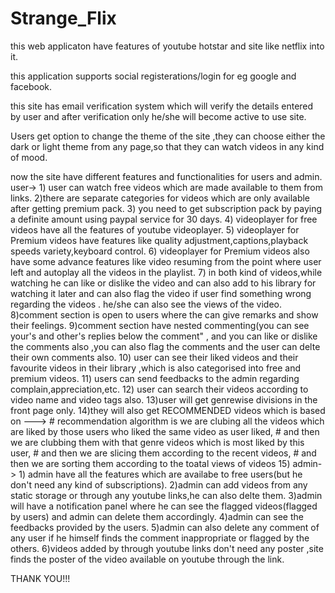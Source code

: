 # Strange_Flix

this web applicaton have features of youtube hotstar and site like netflix into it.

this application supports social registerations/login for eg google and facebook.

this site has email verification system which will verify the details entered by user and after verification only he/she will become active to use site.

Users get option to change the theme of the site ,they can choose either the dark or light theme from any page,so that they can watch videos in any kind of mood.

now the site have different features and functionalities for users and admin.
  user->
    1) user can watch free videos which are made available to them from links.
    2)there are separate categories for videos which are only available after getting premium pack.
    3) you need to get subscription pack by paying a definite amount using paypal service for 30 days.
    4) videoplayer for free videos have all the features of youtube videoplayer.
    5) videoplayer for Premium videos have features like quality adjustment,captions,playback speeds variety,keyboard control.
    6) videoplayer for Premium videos also have some advance features like video resuming from the point where user left and autoplay all the videos in the playlist.
    7) in both kind of videos,while watching he can like or dislike the video and can also add to his library for watching it later and can also flag the video if user find              something wrong regarding the videos . he/she can also see the views of the video.
    8)comment section is open to users where the can give remarks and show their feelings.
    9)comment section have nested commenting(you can see your's and other's replies below the comment" ,  and you can like or dislike the comments also ,you can also flag the           comments and the user can delte their own comments also.
    10) user can see their liked videos and their favourite videos in their library ,which is also categorised into free and premium videos.
    11) users can send feedbacks to the admin regarding complain,appreciation,etc.
    12) user can search their videos according to video name and video tags also.
    13)user will get genrewise divisions in the front page only.
    14)they will also get RECOMMENDED videos which is based on --->
        # recommendation algorithm is we are clubing all the videos which are liked by those users who liked the same video as user liked,
        # and then we are clubbing them with that genre videos which is most liked by  this user,
        # and then we are slicing them according to the recent videos,
        # and then we are sorting them according to the toatal views of videos
    15)
  admin->
    1) admin have all the features which are availabe to free users(but he don't need any kind of subscriptions).
    2)admin can add videos from any static storage or through any youtube links,he can also delte them.
    3)admin will have a notification panel where he can see the flagged videos(flagged by users) and admin can delete them accordingly.
    4)admin can see the feedbacks provided by the users.
    5)admin can also delete any comment of any user if he himself finds the comment inappropriate or flagged by the others.
    6)videos added by through youtube links don't need any poster ,site finds the poster of the video available on youtube through the link.

THANK YOU!!!
  
